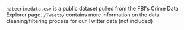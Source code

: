 `hatecrimedata.csv` is a public dataset pulled from the FBI's Crime Data Explorer page.
`/Tweets/` contains more information on the data cleaning/filtering process for our Twitter data (not included)

